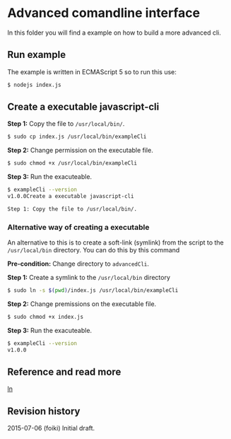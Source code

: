 
# Advanced comandline interface

In this folder you will find a example on how to build a more advanced cli.

## Run example
The example is written in ECMAScript 5 so to run this use:

```bash
$ nodejs index.js
```

## Create a executable javascript-cli

**Step 1:** Copy the file to `/usr/local/bin/`.
```bash
$ sudo cp index.js /usr/local/bin/exampleCli
```

**Step 2:** Change permission on the executable file.
```bash
$ sudo chmod +x /usr/local/bin/exampleCli
```

**Step 3:** Run the exacuteable.
```bash
$ exampleCli --version
v1.0.0Create a executable javascript-cli

Step 1: Copy the file to /usr/local/bin/.
```

### Alternative way of creating a executable

An alternative to this is to create a soft-link (symlink) from the script to the `/usr/local/bin` directory. You can do this by this command

**Pre-condition:** Change directory to `advancedCli`.

**Step 1:** Create a symlink to the `/usr/local/bin` directory
```bash
$ sudo ln -s $(pwd)/index.js /usr/local/bin/exampleCli
```
**Step 2:** Change premissions on the executable file.
```bash
$ sudo chmod +x index.js
```
**Step 3:** Run the exacuteable.
```bash
$ exampleCli --version
v1.0.0
```

Reference and read more
------------------------------

[ln](http://explainshell.com/explain/1/ln)


Revision history
------------------------------

2015-07-06 (foiki) Initial draft.
